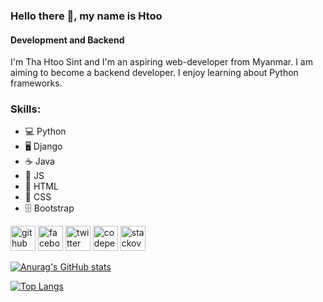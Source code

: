 ### Hello there 👋, my name is Htoo
#### Development and Backend
I'm Tha Htoo Sint and I'm an aspiring web-developer from Myanmar. I am aiming to become a backend developer. I enjoy learning about Python frameworks.

### Skills:
* 💻 Python 
* 🖥️ Django 
*  ☕ Java    
* 📱 JS  
* 📂 HTML        
* 📁 CSS 
* 🗄️ Bootstrap




[<img src='https://cdn.jsdelivr.net/npm/simple-icons@3.0.1/icons/github.svg' alt='github' height='40'>](https://github.com/thahtoosint)  [<img src='https://cdn.jsdelivr.net/npm/simple-icons@3.0.1/icons/facebook.svg' alt='facebook' height='40'>](https://www.facebook.com/tha.htoosint.9843)  [<img src='https://cdn.jsdelivr.net/npm/simple-icons@3.0.1/icons/twitter.svg' alt='twitter' height='40'>](https://twitter.com/tha_htoosint)  [<img src='https://cdn.jsdelivr.net/npm/simple-icons@3.0.1/icons/codepen.svg' alt='codepen' height='40'>](https://codepen.io/keixxi)  [<img src='https://cdn.jsdelivr.net/npm/simple-icons@3.0.1/icons/stackoverflow.svg' alt='stackoverflow' height='40'>](https://stackoverflow.com/users/19007332)  



[![Anurag's GitHub stats](https://github-readme-stats.vercel.app/api?username=thahtoosint&theme=dark&show_icons=true&icon_color=FFFFFF)](https://github.com/anuraghazra/github-readme-stats)

[![Top Langs](https://github-readme-stats.vercel.app/api/top-langs/?username=thahtoosint&theme=dark&show_icons=true&icon_color=FFFFFF)](https://github.com/anuraghazra/github-readme-stats)

